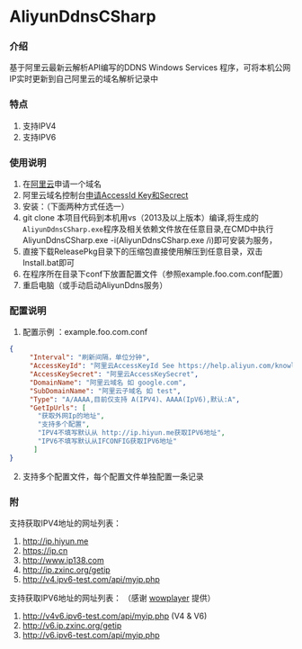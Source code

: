 # AliyunDdnsCSharp

### 介绍

基于阿里云最新云解析API编写的DDNS Windows Services 程序，可将本机公网IP实时更新到自己阿里云的域名解析记录中

### 特点

1. 支持IPV4
2. 支持IPV6

### 使用说明

1. 在[阿里云](https://www.aliyun.com/)申请一个域名
2. 阿里云域名控制台[申请AccessId Key和Secrect](https://ak-console.aliyun.com/#/accesskey)
3. 安装：（下面两种方式任选一）
  1.  git clone 本项目代码到本机用vs（2013及以上版本）编译,将生成的`AliyunDdnsCSharp.exe`程序及相关依赖文件放在任意目录,在CMD中执行AliyunDdnsCSharp.exe -i(AliyunDdnsCSharp.exe /i)即可安装为服务，
  2.  直接下载ReleasePkg目录下的压缩包直接使用解压到任意目录，双击Install.bat即可
4. 在程序所在目录下conf下放置配置文件（参照example.foo.com.conf配置）
5. 重启电脑（或手动启动AliyunDdns服务）

### 配置说明

1. 配置示例 ：example.foo.com.conf

 ```json
{
      "Interval": "刷新间隔，单位分钟",
      "AccessKeyId": "阿里云AccessKeyId See https://help.aliyun.com/knowledge_detail/38738.html?spm=5176.11065259.1996646101.searchclickresult.73c9490e2I0S3U",
      "AccessKeySecret": "阿里云AccessKeySecret",
      "DomainName": "阿里云域名 如 google.com",
      "SubDomainName": "阿里云子域名 如 test",
      "Type": "A/AAAA,目前仅支持 A(IPV4)、AAAA(IpV6),默认:A",
      "GetIpUrls": [
        "获取外网Ip的地址",
        "支持多个配置",
        "IPV4不填写默认从 http://ip.hiyun.me获取IPV6地址",
        "IPV6不填写默认从IFCONFIG获取IPV6地址"
       ]
}
 ```
2. 支持多个配置文件，每个配置文件单独配置一条记录  

### 附

支持获取IPV4地址的网址列表：

1.  http://ip.hiyun.me 
2.  https://ip.cn
3.  http://www.ip138.com
4.  http://ip.zxinc.org/getip
5.  http://v4.ipv6-test.com/api/myip.php

支持获取IPV6地址的网址列表：
（感谢 [wowplayer](https://gitee.com/wowplayer) 提供）

1. http://v4v6.ipv6-test.com/api/myip.php (V4 & V6)
2. http://v6.ip.zxinc.org/getip
2. http://v6.ipv6-test.com/api/myip.php

